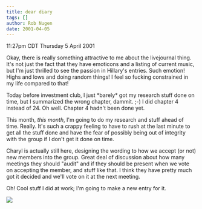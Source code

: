 ```yaml
---
title: dear diary
tags: []
author: Rob Nugen
date: 2001-04-05
---
```


<p class=date>11:27pm CDT Thursday 5 April 2001</p>

<p>Okay, there is really something attractive to me
about the livejournal thing.  It's not just the fact
that they have emoticons and a listing of current
music, but I'm just thrilled to see the passion in
Hillary's entries.  Such emotion!  Highs and lows and
doing random things!  I feel so fucking constrained in
my life compared to that!</p>

<p>Today before investment club, I just *barely* got
my research stuff done on time, but I summarized the
wrong chapter, dammit.  ;-)  I did chapter 4 instead
of 24.  Oh well.  Chapter 4 hadn't been done yet.</p>

<p>This month, <em>this month</em>, I'm going to do my
research and stuff ahead of time.  Really.  It's such
a crappy feeling to have to rush at the last minute to
get all the stuff done and have the fear of possibly
being out of integrity with the group if I don't get
it done on time.</p>

<p>Charyl is actually still here, designing the
wording to how we accept (or not) new members into the
group.  Great deal of discussion about how many
meetings they should "audit" and if they should be
present when we vote on accepting the member, and
stuff like that.  I think they have pretty much got it
decided and we'll vote on it at the next meeting.</p>

<p>Oh!  Cool stuff I did at work; I'm going to make a
new entry for it.</p>

<p><img src="/images/rob/wL-ROB.gif"/></p>
